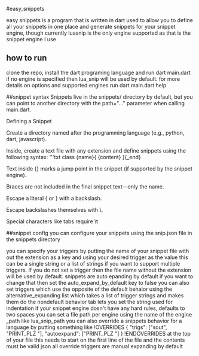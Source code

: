 #easy_snippets

easy snippets is a program that is written in dart used to allow you to define all your snippets in one place and generate snippets for your snippet engine, though currently luasnip is the only engine supported as that is the snippet engine I use

## how to run
clone the repo, install the dart programing language and run dart main.dart <options> <engine names>
if no engine is specified then lua_snip will be used by default.
for more details on options and supported engines run dart main.dart help

##snippet syntax
Snippets live in the snippets/ directory by default, but you can point to another directory with the path="..." parameter when calling main.dart.

Defining a Snippet

Create a directory named after the programming language (e.g., python, dart, javascript).

Inside, create a text file with any extension and define snippets using the following syntax:
'''txt
class {name}\{
   {content}
\}{_end}

Text inside {} marks a jump point in the snippet (if supported by the snippet engine).

Braces are not included in the final snippet text—only the name.

Escape a literal { or } with a backslash.

Escape backslashes themselves with \\.

Special characters like tabs require \\t

##snippet config
you can configure your snippets using the snip.json file in the snippets directory

you can specify your triggers by putting the name of your snippet file with out the extension as a key and using your desired trigger as the value this can be a single string or a list of strings if you want to support multiple triggers. If you do not set a trigger then the file name without the extension will be used by default.
snippets are auto epanding by default if you want to change that then set the auto_expand_by_default key to false 
you can also set triggers which use the opposite of the default behaior using the alternative_expanding list which takes a list of trigger strings and makes them do the nondefault behavior 
tab lets you set the string used for indentation if your snippet engine dosn't have any hard rules, defaults to two spaces
you can set a file path per engine using the name of the engine _path like lua_snip_path
you can also override a snippets behavior for a language by putting something like 
!OVERRIDES
{
"trigs": ["sout", "PRINT_PLZ "],
"autoexpand": ["PRINT_PLZ "]
}
!ENDOVERRIDES
at the top of your file this needs to start on the first line of the file and the contents must be valid json 
all override triggers are manual expanding by default 

